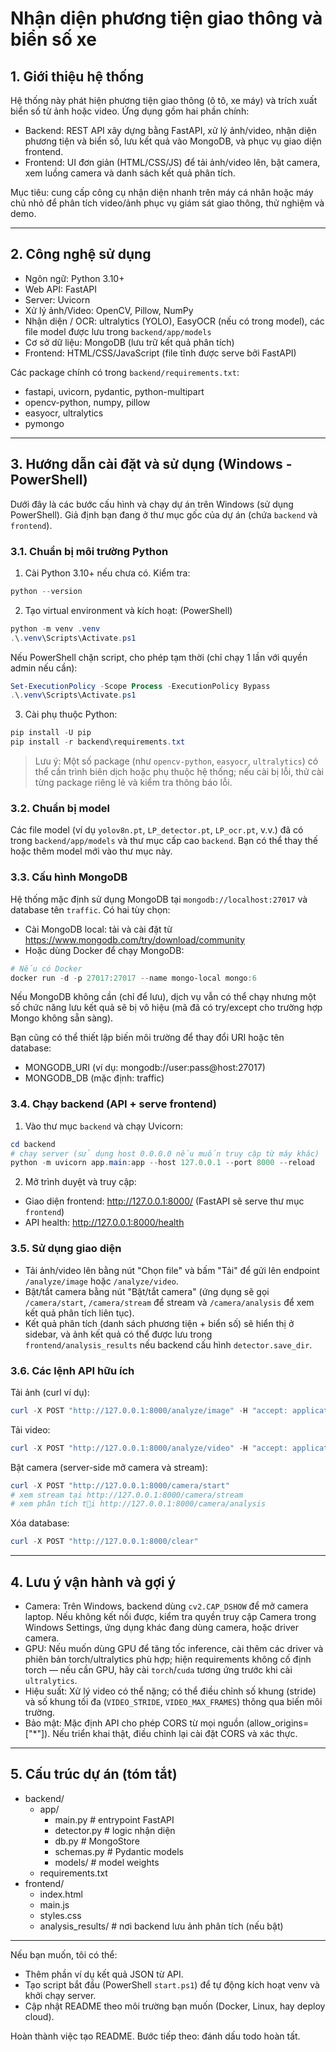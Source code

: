 # Nhận diện phương tiện giao thông và biển số xe

## 1. Giới thiệu hệ thống

Hệ thống này phát hiện phương tiện giao thông (ô tô, xe máy) và trích xuất biển số từ ảnh hoặc video. Ứng dụng gồm hai phần chính:
- Backend: REST API xây dựng bằng FastAPI, xử lý ảnh/video, nhận diện phương tiện và biển số, lưu kết quả vào MongoDB, và phục vụ giao diện frontend.
- Frontend: UI đơn giản (HTML/CSS/JS) để tải ảnh/video lên, bật camera, xem luồng camera và danh sách kết quả phân tích.

Mục tiêu: cung cấp công cụ nhận diện nhanh trên máy cá nhân hoặc máy chủ nhỏ để phân tích video/ảnh phục vụ giám sát giao thông, thử nghiệm và demo.

---

## 2. Công nghệ sử dụng

- Ngôn ngữ: Python 3.10+
- Web API: FastAPI
- Server: Uvicorn
- Xử lý ảnh/Video: OpenCV, Pillow, NumPy
- Nhận diện / OCR: ultralytics (YOLO), EasyOCR (nếu có trong model), các file model được lưu trong `backend/app/models`
- Cơ sở dữ liệu: MongoDB (lưu trữ kết quả phân tích)
- Frontend: HTML/CSS/JavaScript (file tĩnh được serve bởi FastAPI)

Các package chính có trong `backend/requirements.txt`:
- fastapi, uvicorn, pydantic, python-multipart
- opencv-python, numpy, pillow
- easyocr, ultralytics
- pymongo

---

## 3. Hướng dẫn cài đặt và sử dụng (Windows - PowerShell)

Dưới đây là các bước cấu hình và chạy dự án trên Windows (sử dụng PowerShell). Giả định bạn đang ở thư mục gốc của dự án (chứa `backend` và `frontend`).

### 3.1. Chuẩn bị môi trường Python

1. Cài Python 3.10+ nếu chưa có. Kiểm tra:

```powershell
python --version
```

2. Tạo virtual environment và kích hoạt: (PowerShell)

```powershell
python -m venv .venv
.\.venv\Scripts\Activate.ps1
```

Nếu PowerShell chặn script, cho phép tạm thời (chỉ chạy 1 lần với quyền admin nếu cần):

```powershell
Set-ExecutionPolicy -Scope Process -ExecutionPolicy Bypass
.\.venv\Scripts\Activate.ps1
```

3. Cài phụ thuộc Python:

```powershell
pip install -U pip
pip install -r backend\requirements.txt
```

> Lưu ý: Một số package (như `opencv-python`, `easyocr`, `ultralytics`) có thể cần trình biên dịch hoặc phụ thuộc hệ thống; nếu cài bị lỗi, thử cài từng package riêng lẻ và kiểm tra thông báo lỗi.

### 3.2. Chuẩn bị model

Các file model (ví dụ `yolov8n.pt`, `LP_detector.pt`, `LP_ocr.pt`, v.v.) đã có trong `backend/app/models` và thư mục cấp cao `backend`. Bạn có thể thay thế hoặc thêm model mới vào thư mục này.

### 3.3. Cấu hình MongoDB

Hệ thống mặc định sử dụng MongoDB tại `mongodb://localhost:27017` và database tên `traffic`. Có hai tùy chọn:

- Cài MongoDB local: tải và cài đặt từ https://www.mongodb.com/try/download/community
- Hoặc dùng Docker để chạy MongoDB:

```powershell
# Nếu có Docker
docker run -d -p 27017:27017 --name mongo-local mongo:6
```

Nếu MongoDB không cần (chỉ để lưu), dịch vụ vẫn có thể chạy nhưng một số chức năng lưu kết quả sẽ bị vô hiệu (mã đã có try/except cho trường hợp Mongo không sẵn sàng).

Bạn cũng có thể thiết lập biến môi trường để thay đổi URI hoặc tên database:

- MONGODB_URI (ví dụ: mongodb://user:pass@host:27017)
- MONGODB_DB (mặc định: traffic)

### 3.4. Chạy backend (API + serve frontend)

1. Vào thư mục `backend` và chạy Uvicorn:

```powershell
cd backend
# chạy server (sử dụng host 0.0.0.0 nếu muốn truy cập từ máy khác)
python -m uvicorn app.main:app --host 127.0.0.1 --port 8000 --reload
```

2. Mở trình duyệt và truy cập:

- Giao diện frontend: http://127.0.0.1:8000/  (FastAPI sẽ serve thư mục `frontend`)
- API health: http://127.0.0.1:8000/health

### 3.5. Sử dụng giao diện

- Tải ảnh/video lên bằng nút "Chọn file" và bấm "Tải" để gửi lên endpoint `/analyze/image` hoặc `/analyze/video`.
- Bật/tắt camera bằng nút "Bật/tắt camera" (ứng dụng sẽ gọi `/camera/start`, `/camera/stream` để stream và `/camera/analysis` để xem kết quả phân tích liên tục).
- Kết quả phân tích (danh sách phương tiện + biển số) sẽ hiển thị ở sidebar, và ảnh kết quả có thể được lưu trong `frontend/analysis_results` nếu backend cấu hình `detector.save_dir`.

### 3.6. Các lệnh API hữu ích

Tải ảnh (curl ví dụ):

```powershell
curl -X POST "http://127.0.0.1:8000/analyze/image" -H "accept: application/json" -H "Content-Type: multipart/form-data" -F "file=@path\to\image.jpg"
```

Tải video:

```powershell
curl -X POST "http://127.0.0.1:8000/analyze/video" -H "accept: application/json" -H "Content-Type: multipart/form-data" -F "file=@path\to\video.mp4"
```

Bật camera (server-side mở camera và stream):

```powershell
curl -X POST "http://127.0.0.1:8000/camera/start"
# xem stream tại http://127.0.0.1:8000/camera/stream
# xem phân tích ti http://127.0.0.1:8000/camera/analysis
```

Xóa database:

```powershell
curl -X POST "http://127.0.0.1:8000/clear"
```

---

## 4. Lưu ý vận hành và gợi ý

- Camera: Trên Windows, backend dùng `cv2.CAP_DSHOW` để mở camera laptop. Nếu không kết nối được, kiểm tra quyền truy cập Camera trong Windows Settings, ứng dụng khác đang dùng camera, hoặc driver camera.
- GPU: Nếu muốn dùng GPU để tăng tốc inference, cài thêm các driver và phiên bản torch/ultralytics phù hợp; hiện requirements không cố định torch — nếu cần GPU, hãy cài `torch`/`cuda` tương ứng trước khi cài `ultralytics`.
- Hiệu suất: Xử lý video có thể nặng; có thể điều chỉnh số khung (stride) và số khung tối đa (`VIDEO_STRIDE`, `VIDEO_MAX_FRAMES`) thông qua biến môi trường.
- Bảo mật: Mặc định API cho phép CORS từ mọi nguồn (allow_origins=["*"]). Nếu triển khai thật, điều chỉnh lại cài đặt CORS và xác thực.

---

## 5. Cấu trúc dự án (tóm tắt)

- backend/
  - app/
    - main.py         # entrypoint FastAPI
    - detector.py     # logic nhận diện
    - db.py           # MongoStore
    - schemas.py      # Pydantic models
    - models/         # model weights
  - requirements.txt
- frontend/
  - index.html
  - main.js
  - styles.css
  - analysis_results/  # nơi backend lưu ảnh phân tích (nếu bật)


---

Nếu bạn muốn, tôi có thể:
- Thêm phần ví dụ kết quả JSON từ API.
- Tạo script bắt đầu (PowerShell `start.ps1`) để tự động kích hoạt venv và khởi chạy server.
- Cập nhật README theo môi trường bạn muốn (Docker, Linux, hay deploy cloud).

Hoàn thành việc tạo README. Bước tiếp theo: đánh dấu todo hoàn tất.
